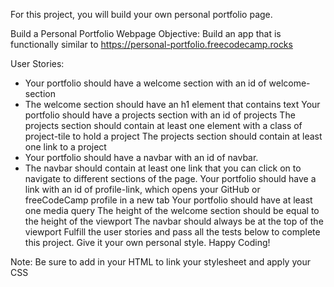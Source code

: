 For this project, you will build your own personal portfolio page.

Build a Personal Portfolio Webpage
Objective: Build an app that is functionally similar to https://personal-portfolio.freecodecamp.rocks

User Stories:

- Your portfolio should have a welcome section with an id of welcome-section
- The welcome section should have an h1 element that contains text
Your portfolio should have a projects section with an id of projects
The projects section should contain at least one element with a class of project-tile to hold a project
The projects section should contain at least one link to a project
- Your portfolio should have a navbar with an id of navbar.
- The navbar should contain at least one link that you can click on to navigate to different sections of the page.
Your portfolio should have a link with an id of profile-link, which opens your GitHub or freeCodeCamp profile in a new tab
Your portfolio should have at least one media query
The height of the welcome section should be equal to the height of the viewport
The navbar should always be at the top of the viewport
Fulfill the user stories and pass all the tests below to complete this project. Give it your own personal style. Happy Coding!

Note: Be sure to add <link rel="stylesheet" href="styles.css"> in your HTML to link your stylesheet and apply your CSS
